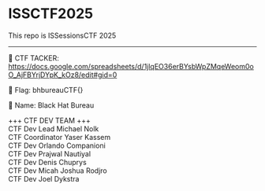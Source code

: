 # ISSCTF2025
This repo is ISSessionsCTF 2025
_______________________________

  📖 CTF TACKER: https://docs.google.com/spreadsheets/d/1jlqEO36erBYsbWpZMqeWeom0oO_AjFBYrjDYpK_kOz8/edit#gid=0
  

  🏴 Flag: bhbureauCTF{}
  
  
  👀 Name: Black Hat Bureau 


+++ CTF DEV TEAM +++<br/>
CTF Dev Lead Michael Nolk <br/>
CTF Coordinator Yaser Kassem <br/>
CTF Dev Orlando Companioni <br/>
CTF Dev Prajwal Nautiyal <br/> 
CTF Dev Denis Chuprys<br/>
CTF Dev Micah Joshua Rodjro <br/> 
CTF Dev Joel Dykstra <br />
